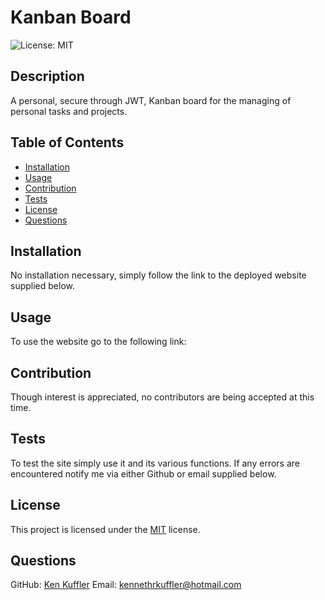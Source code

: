 # Kanban Board

![License: MIT](https://img.shields.io/badge/License-MIT-yellow.svg)

## Description
A personal, secure through JWT, Kanban board for the managing of personal tasks and projects.

## Table of Contents
- [Installation](#installation)
- [Usage](#usage)
- [Contribution](#contribution)
- [Tests](#tests)
- [License](#license)
- [Questions](#questions)

## Installation
No installation necessary, simply follow the link to the deployed website supplied below.

## Usage
To use the website go to the following link:

## Contribution
Though interest is appreciated, no contributors are being accepted at this time.

## Tests
To test the site simply use it and its various functions. If any errors are encountered notify me via either Github or email supplied below.

## License

This project is licensed under the [MIT](https://opensource.org/licenses/MIT) license.


## Questions
GitHub: [Ken Kuffler](https://github.com/KenKuffler)
Email: kennethrkuffler@hotmail.com
